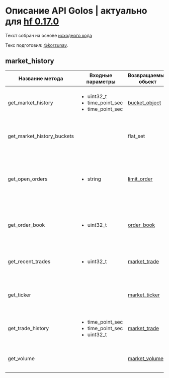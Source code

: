 # Описание API Golos | актуально для [hf 0.17.0](https://github.com/GolosChain/golos/releases/tag/v0.17.0)
Текст собран на основе [исходного кода](https://github.com/GolosChain/golos/tree/master/plugins/market_history/include/golos/plugins/market_history/market_history_plugin.hpp)

Текс подготовил: [@korzunav](https://golos.io/@korzunav).

## market_history
|Название метода|Входные параметры|Возвращаемый обьект|Описание|
|---------------|-----------------|-------------------|--------|
|get_market_history|<ul><li>uint32_t</li><li>time_point_sec</li><li>time_point_sec</li></ul>|[bucket_object](../objects/bucket_object.md)|Возвращает историю рынка для внутреннего рынка|
|get_market_history_buckets||flat_set|Возвращает размер секунд стакана(среза), отслеживаемых плагином.|
|get_open_orders|<ul><li>string</li></ul>|[limit_order](../objects/limit_order.md)|Отображает список заявок на внутренней бирже на покупку и продажу в сети для указанного пользователя.|
|get_order_book|<ul><li>uint32_t</li></ul>|[order_book](../objects/order_book.md)|Отображает список заявок на внутренней бирже на покупку и продажу в сети|
|get_recent_trades|<ul><li>uint32_t</li></ul>|[market_trade](../objects/market_trade.md)|Возвращает N последних сделок для внутреннего рынка|
|get_ticker||[market_ticker](../objects/market_ticker.md)|Возвращает рыночный тикет для внутреннего рынка |
|get_trade_history|<ul><li>time_point_sec</li><li>time_point_sec</li><li>uint32_t</li></ul>|[market_trade](../objects/market_trade.md)|Возвращает историю торговли для внутреннего рынка|
|get_volume||[market_volume](../objects/market_volume.md)|Возвращает объем рынка за последние 24 часа|
